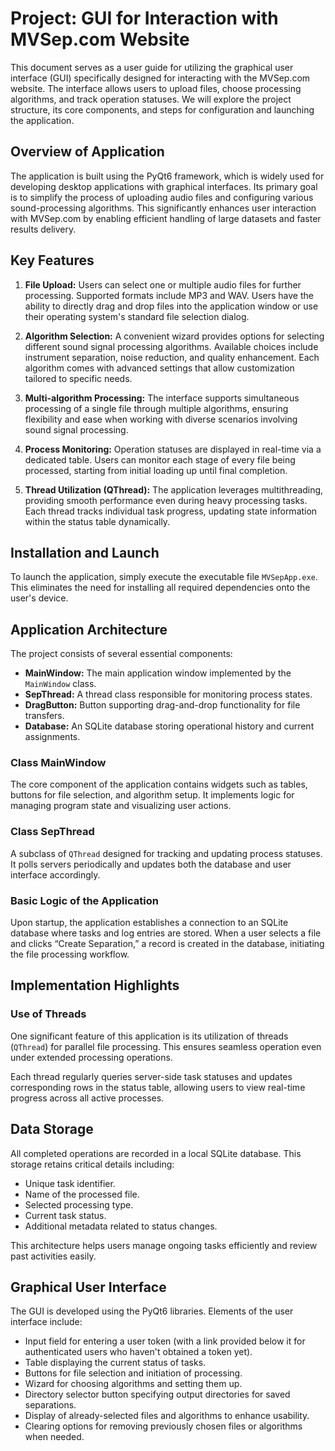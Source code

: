 # Project: GUI for Interaction with MVSep.com Website

This document serves as a user guide for utilizing the graphical user interface (GUI) specifically designed for interacting with the MVSep.com website. The interface allows users to upload files, choose processing algorithms, and track operation statuses. We will explore the project structure, its core components, and steps for configuration and launching the application.

## Overview of Application

The application is built using the PyQt6 framework, which is widely used for developing desktop applications with graphical interfaces. Its primary goal is to simplify the process of uploading audio files and configuring various sound-processing algorithms. This significantly enhances user interaction with MVSep.com by enabling efficient handling of large datasets and faster results delivery.

## Key Features

1. **File Upload:**
   Users can select one or multiple audio files for further processing. Supported formats include MP3 and WAV. Users have the ability to directly drag and drop files into the application window or use their operating system's standard file selection dialog.

2. **Algorithm Selection:**
   A convenient wizard provides options for selecting different sound signal processing algorithms. Available choices include instrument separation, noise reduction, and quality enhancement. Each algorithm comes with advanced settings that allow customization tailored to specific needs.

3. **Multi-algorithm Processing:**
   The interface supports simultaneous processing of a single file through multiple algorithms, ensuring flexibility and ease when working with diverse scenarios involving sound signal processing.

4. **Process Monitoring:**
   Operation statuses are displayed in real-time via a dedicated table. Users can monitor each stage of every file being processed, starting from initial loading up until final completion.

5. **Thread Utilization (QThread):**
   The application leverages multithreading, providing smooth performance even during heavy processing tasks. Each thread tracks individual task progress, updating state information within the status table dynamically.

## Installation and Launch

To launch the application, simply execute the executable file `MVSepApp.exe`. This eliminates the need for installing all required dependencies onto the user's device.

## Application Architecture

The project consists of several essential components:

- **MainWindow:** The main application window implemented by the `MainWindow` class.
- **SepThread:** A thread class responsible for monitoring process states.
- **DragButton:** Button supporting drag-and-drop functionality for file transfers.
- **Database:** An SQLite database storing operational history and current assignments.

### Class MainWindow
The core component of the application contains widgets such as tables, buttons for file selection, and algorithm setup. It implements logic for managing program state and visualizing user actions.

### Class SepThread
A subclass of `QThread` designed for tracking and updating process statuses. It polls servers periodically and updates both the database and user interface accordingly.

### Basic Logic of the Application
Upon startup, the application establishes a connection to an SQLite database where tasks and log entries are stored. When a user selects a file and clicks “Create Separation,” a record is created in the database, initiating the file processing workflow.

## Implementation Highlights

### Use of Threads
One significant feature of this application is its utilization of threads (`QThread`) for parallel file processing. This ensures seamless operation even under extended processing operations.

Each thread regularly queries server-side task statuses and updates corresponding rows in the status table, allowing users to view real-time progress across all active processes.

## Data Storage
All completed operations are recorded in a local SQLite database. This storage retains critical details including:

- Unique task identifier.
- Name of the processed file.
- Selected processing type.
- Current task status.
- Additional metadata related to status changes.

This architecture helps users manage ongoing tasks efficiently and review past activities easily.

## Graphical User Interface
The GUI is developed using the PyQt6 libraries. Elements of the user interface include:

- Input field for entering a user token (with a link provided below it for authenticated users who haven't obtained a token yet).
- Table displaying the current status of tasks.
- Buttons for file selection and initiation of processing.
- Wizard for choosing algorithms and setting them up.
- Directory selector button specifying output directories for saved separations.
- Display of already-selected files and algorithms to enhance usability.
- Clearing options for removing previously chosen files or algorithms when needed.
